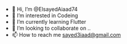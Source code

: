 - 👋 Hi, I’m @ElsayedAiaad74
- 👀 I’m interested in Codeing
- 🌱 I’m currently learning Flutter
- 💞️ I’m looking to collaborate on ..
- 📫 How to reach me sayed3iaad@gmail.com

<!---
ElsayedAiaad74/ElsayedAiaad74 is a ✨ special ✨ repository because its `README.md` (this file) appears on your GitHub profile.
You can click the Preview link to take a look at your changes.
--->
